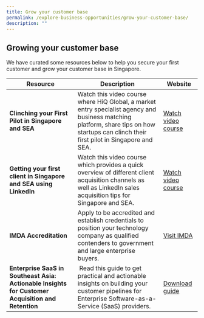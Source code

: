 ```yaml
---
title: Grow your customer base
permalink: /explore-business-opportunities/grow-your-customer-base/
description: ""
---
```

## Growing your customer base

We have curated some resources below to help you secure your first customer and grow your customer base in Singapore.


| Resource | Description | Website |
| -------- | -------- | -------- |
|**Clinching your First Pilot in Singapore and SEA**|Watch this video course where HiQ Global, a market entry specialist agency and business matching platform, share tips on how startups can clinch their first pilot in Singapore and SEA.|[Watch video course](https://edbsingapore.thinkific.com/courses/clinching-your-first-pilot-in-singapore-and-sea)|
|**Getting your first client in Singapore and SEA using LinkedIn**|Watch this video course which provides a quick overview of different client acquisition channels as well as LinkedIn sales acquisition tips for Singapore and SEA.|[Watch video course](https://edbsingapore.thinkific.com/courses/getting-your-first-client-in-singapore-sea-a-crash-course-in-using-linkedin-for-the-region-1)|
|**IMDA Accreditation**|Apply to be accredited and establish credentials to position your technology company as qualified contenders to government and large enterprise buyers.|[Visit IMDA](https://www.imda.gov.sg/how-we-can-help/imda-accreditation)|
|**Enterprise SaaS in Southeast Asia: Actionable Insights for Customer Acquisition and Retention**| Read this guide to get practical and actionable insights on building your customer pipelines for Enterprise Software-as-a-Service (SaaS) providers.|[Download guide](https://www.edb.gov.sg/en/setting-up-in-singapore/business-guides/enterprise-saas-in-southeast-asia-actionable-insights-for-customer-acquisition-and-retention.html)|
